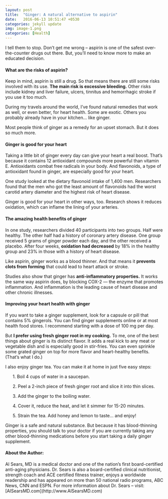 ```yaml
---
layout: post
title:  "Ginger: A natural alternative to aspirin"
date:   2016-06-13 10:51:47 +0530
categories: jekyll update
img: image-1.png
categories: [Health]
---
```


I tell them to stop. Don’t get me wrong – aspirin is one of the safest over-the-counter drugs out there. But, you’ll need to know more to make an educated decision.

<h4>What are the risks of aspirin?</h4>

Keep in mind, aspirin is still a drug. So that means there are still some risks involved with its use. <strong>The main risk is excessive bleeding.</strong> Other risks include kidney and liver failure, ulcers, tinnitus and hemorrhagic stroke if you use it too much. 

During my travels around the world, I’ve found natural remedies that work as well, or even better, for heart health. Some are exotic. Others you probably already have in your kitchen… like ginger. 

Most people think of ginger as a remedy for an upset stomach. But it does so much more.

<h4>Ginger is good for your heart</h4>

Taking a little bit of ginger every day can give your heart a real boost. That’s because it contains 12 antioxidant compounds more powerful than vitamin E. Antioxidants combat free radicals in your body. And flavonoids, a type of antioxidant found in ginger, are especially good for your heart. 

One study looked at the dietary flavonoid intake of 1,400 men. Researchers found that the men who got the least amount of flavonoids had the worst carotid artery diameter and the highest risk of heart disease. 

Ginger is good for your heart in other ways, too. Research shows it reduces oxidation, which can inflame the lining of your arteries.

<h4>The amazing health benefits of ginger</h4> 

In one study, researchers divided 40 participants into two groups. Half were healthy. The other half had a history of coronary artery disease. One group received 5 grams of ginger powder each day, and the other received a placebo. After four weeks, <strong>oxidation had decreased</strong> by 18% in the healthy group and 23% in those with a history of heart disease. 

Like aspirin, ginger works as a blood thinner. And that means it <strong>prevents clots from forming</strong> that could lead to heart attack or stroke. 

Studies also show that ginger has <strong>anti-inflammatory properties.</strong> It works the same way aspirin does, by blocking COX-2 — the enzyme that promotes inflammation. And inflammation is the leading cause of heart disease and other chronic illnesses. 

<h4>Improving your heart health with ginger</h4> 

If you want to take a ginger supplement, look for a capsule or pill that contains 5% gingerols. You can find ginger supplements online or at most health food stores. I recommend starting with a dose of 100 mg per day.

But <strong>I prefer using fresh ginger root in my cooking.</strong> To me, one of the best things about ginger is its distinct flavor. It adds a real kick to any meat or vegetable dish and is especially good in stir-fries. You can even sprinkle some grated ginger on top for more flavor and heart-healthy benefits. (That’s what I do.) 

I also enjoy ginger tea. You can make it at home in just five easy steps: 

<ol>1. Boil 4 cups of water in a saucepan.</ol>
<ol>2. Peel a 2-inch piece of fresh ginger root and slice it into thin slices.</ol>
<ol>3. Add the ginger to the boiling water.</ol> 
<ol>4. Cover it, reduce the heat, and let it simmer for 15-20 minutes.</ol> 
<ol>5. Strain the tea. Add honey and lemon to taste… and enjoy!</ol> 

Ginger is a safe and natural substance. But because it has blood-thinning properties, you should talk to your doctor if you are currently taking any other blood-thinning medications before you start taking a daily ginger supplement. 

<h4>About the Author:</h4>

<dl>Al Sears, MD is a medical doctor and one of the nation’s first board-certified anti-aging physicians. Dr. Sears is also a board-certified clinical nutritionist, strength coach and ACE certified fitness trainer, enjoys a worldwide readership and has appeared on more than 50 national radio programs, ABC News, CNN and ESPN. For more information about Dr. Sears – visit: [AlSearsMD.com](http://www.AlSearsMD.com)</dl>
